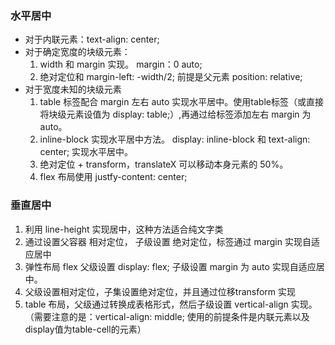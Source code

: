 ### 水平居中
* 对于内联元素：text-align: center;
* 对于确定宽度的块级元素：
  1. width 和 margin 实现。 margin：0 auto;
  2. 绝对定位和 margin-left: -width/2; 前提是父元素 position: relative;
* 对于宽度未知的块级元素
  1. table 标签配合 margin 左右 auto 实现水平居中。使用table标签（或直接将块级元素设值为 display: table;）,再通过给标签添加左右 margin 为 auto。
  2. inline-block 实现水平居中方法。 display: inline-block 和 text-align: center; 实现水平居中。
  3. 绝对定位 + transform，translateX 可以移动本身元素的 50%。
  4. flex 布局使用 justfy-content: center;

### 垂直居中
  1. 利用 line-height 实现居中，这种方法适合纯文字类
  2. 通过设置父容器 相对定位， 子级设置 绝对定位，标签通过 margin 实现自适应居中
  3. 弹性布局 flex 父级设置 display: flex; 子级设置 margin 为 auto 实现自适应居中。
  4. 父级设置相对定位，子集设置绝对定位，并且通过位移transform 实现
  5. table 布局，父级通过转换成表格形式，然后子级设置 vertical-align 实现。（需要注意的是：vertical-align: middle; 使用的前提条件是内联元素以及display值为table-cell的元素）